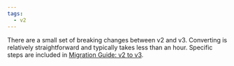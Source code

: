 ```yaml
---
tags:
  - v2
---
```


There are a small set of breaking changes between v2 and v3.
Converting is relatively straightforward and typically takes less than
an hour. Specific steps are included in
[Migration Guide: v2 to v3](../migrate-v2-to-v3.md).
